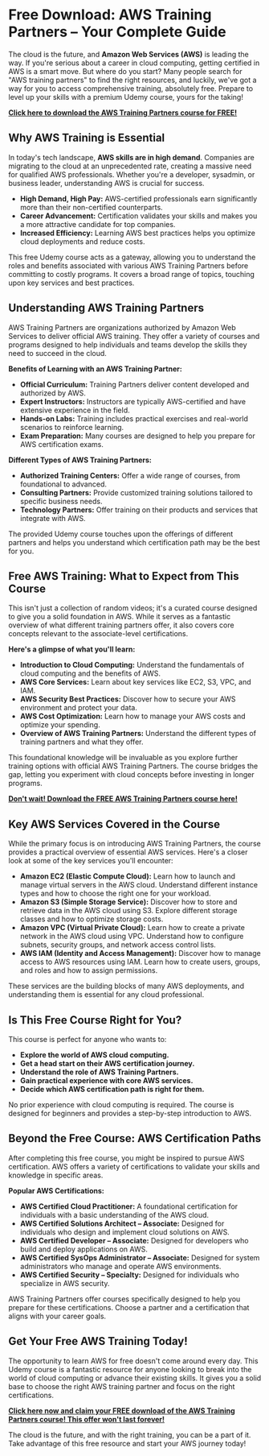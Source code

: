 # Free Download: AWS Training Partners – Your Complete Guide

The cloud is the future, and **Amazon Web Services (AWS)** is leading the way. If you're serious about a career in cloud computing, getting certified in AWS is a smart move. But where do you start? Many people search for "AWS training partners" to find the right resources, and luckily, we've got a way for you to access comprehensive training, absolutely free. Prepare to level up your skills with a premium Udemy course, yours for the taking!

[**Click here to download the AWS Training Partners course for FREE!**](https://udemywork.com/aws-training-partners)

## Why AWS Training is Essential

In today's tech landscape, **AWS skills are in high demand**. Companies are migrating to the cloud at an unprecedented rate, creating a massive need for qualified AWS professionals. Whether you're a developer, sysadmin, or business leader, understanding AWS is crucial for success.

*   **High Demand, High Pay:** AWS-certified professionals earn significantly more than their non-certified counterparts.
*   **Career Advancement:** Certification validates your skills and makes you a more attractive candidate for top companies.
*   **Increased Efficiency:** Learning AWS best practices helps you optimize cloud deployments and reduce costs.

This free Udemy course acts as a gateway, allowing you to understand the roles and benefits associated with various AWS Training Partners before committing to costly programs. It covers a broad range of topics, touching upon key services and best practices.

## Understanding AWS Training Partners

AWS Training Partners are organizations authorized by Amazon Web Services to deliver official AWS training. They offer a variety of courses and programs designed to help individuals and teams develop the skills they need to succeed in the cloud.

**Benefits of Learning with an AWS Training Partner:**

*   **Official Curriculum:** Training Partners deliver content developed and authorized by AWS.
*   **Expert Instructors:** Instructors are typically AWS-certified and have extensive experience in the field.
*   **Hands-on Labs:** Training includes practical exercises and real-world scenarios to reinforce learning.
*   **Exam Preparation:** Many courses are designed to help you prepare for AWS certification exams.

**Different Types of AWS Training Partners:**

*   **Authorized Training Centers:** Offer a wide range of courses, from foundational to advanced.
*   **Consulting Partners:** Provide customized training solutions tailored to specific business needs.
*   **Technology Partners:** Offer training on their products and services that integrate with AWS.

The provided Udemy course touches upon the offerings of different partners and helps you understand which certification path may be the best for you.

## Free AWS Training: What to Expect from This Course

This isn't just a collection of random videos; it's a curated course designed to give you a solid foundation in AWS. While it serves as a fantastic overview of what different training partners offer, it also covers core concepts relevant to the associate-level certifications.

**Here's a glimpse of what you'll learn:**

*   **Introduction to Cloud Computing:** Understand the fundamentals of cloud computing and the benefits of AWS.
*   **AWS Core Services:** Learn about key services like EC2, S3, VPC, and IAM.
*   **AWS Security Best Practices:** Discover how to secure your AWS environment and protect your data.
*   **AWS Cost Optimization:** Learn how to manage your AWS costs and optimize your spending.
*   **Overview of AWS Training Partners:** Understand the different types of training partners and what they offer.

This foundational knowledge will be invaluable as you explore further training options with official AWS Training Partners. The course bridges the gap, letting you experiment with cloud concepts before investing in longer programs.

[**Don't wait! Download the FREE AWS Training Partners course here!**](https://udemywork.com/aws-training-partners)

## Key AWS Services Covered in the Course

While the primary focus is on introducing AWS Training Partners, the course provides a practical overview of essential AWS services. Here's a closer look at some of the key services you'll encounter:

*   **Amazon EC2 (Elastic Compute Cloud):** Learn how to launch and manage virtual servers in the AWS cloud. Understand different instance types and how to choose the right one for your workload.
*   **Amazon S3 (Simple Storage Service):** Discover how to store and retrieve data in the AWS cloud using S3. Explore different storage classes and how to optimize storage costs.
*   **Amazon VPC (Virtual Private Cloud):** Learn how to create a private network in the AWS cloud using VPC. Understand how to configure subnets, security groups, and network access control lists.
*   **AWS IAM (Identity and Access Management):** Discover how to manage access to AWS resources using IAM. Learn how to create users, groups, and roles and how to assign permissions.

These services are the building blocks of many AWS deployments, and understanding them is essential for any cloud professional.

## Is This Free Course Right for You?

This course is perfect for anyone who wants to:

*   **Explore the world of AWS cloud computing.**
*   **Get a head start on their AWS certification journey.**
*   **Understand the role of AWS Training Partners.**
*   **Gain practical experience with core AWS services.**
*   **Decide which AWS certification path is right for them.**

No prior experience with cloud computing is required. The course is designed for beginners and provides a step-by-step introduction to AWS.

## Beyond the Free Course: AWS Certification Paths

After completing this free course, you might be inspired to pursue AWS certification. AWS offers a variety of certifications to validate your skills and knowledge in specific areas.

**Popular AWS Certifications:**

*   **AWS Certified Cloud Practitioner:** A foundational certification for individuals with a basic understanding of the AWS cloud.
*   **AWS Certified Solutions Architect – Associate:** Designed for individuals who design and implement cloud solutions on AWS.
*   **AWS Certified Developer – Associate:** Designed for developers who build and deploy applications on AWS.
*   **AWS Certified SysOps Administrator – Associate:** Designed for system administrators who manage and operate AWS environments.
*   **AWS Certified Security – Specialty:** Designed for individuals who specialize in AWS security.

AWS Training Partners offer courses specifically designed to help you prepare for these certifications. Choose a partner and a certification that aligns with your career goals.

## Get Your Free AWS Training Today!

The opportunity to learn AWS for free doesn't come around every day. This Udemy course is a fantastic resource for anyone looking to break into the world of cloud computing or advance their existing skills. It gives you a solid base to choose the right AWS training partner and focus on the right certifications.

[**Click here now and claim your FREE download of the AWS Training Partners course! This offer won't last forever!**](https://udemywork.com/aws-training-partners)

The cloud is the future, and with the right training, you can be a part of it. Take advantage of this free resource and start your AWS journey today!
